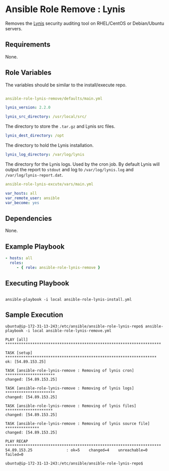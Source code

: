 Ansible Role Remove : Lynis
============================



Removes the [Lynis](https://cisofy.com/lynis/) security auditing tool on RHEL/CentOS or Debian/Ubuntu servers.

Requirements
------------

None.

Role Variables
--------------

The variables should be similar to the install/execute repo.

```yml

ansible-role-lynis-remove/defaults/main.yml

lynis_version: 2.2.0
```

```yml
lynis_src_directory: /usr/local/src/
```
The directory to store the `.tar.gz` and Lynis src files.

```yml
lynis_dest_directory: /opt
```
The directory to hold the Lynis installation.

```yml
lynis_log_directory: /var/log/lynis
```
The directory for the Lynis logs. Used by the cron job. By default Lynis will output the report to `stdout` and log to `/var/log/lynis.log` and `/var/log/lynis-report.dat`.

```yml
ansible-role-lynis-excute/vars/main.yml

var_hosts: all
var_remote_user: ansible
var_become: yes

```

Dependencies
------------

None.

Example Playbook
----------------

```yml
- hosts: all
  roles:
     - { role: ansible-role-lynis-remove }
```

Executing Playbook
-------------------
``` 

ansible-playbook -i local ansible-role-lynis-install.yml

```

Sample Execution
-----------------

```
ubuntu@ip-172-31-13-243:/etc/ansible/ansible-role-lynis-repo$ ansible-playbook -i local ansible-role-lynis-remove.yml

PLAY [all] *********************************************************************

TASK [setup] *******************************************************************
ok: [54.89.153.25]

TASK [ansible-role-lynis-remove : Removing of lynis cron] **********************
changed: [54.89.153.25]

TASK [ansible-role-lynis-remove : Removing of lynis logs] **********************
changed: [54.89.153.25]

TASK [ansible-role-lynis-remove : Removing of lynis files] *********************
changed: [54.89.153.25]

TASK [ansible-role-lynis-remove : Removing of lynis source file] ***************
changed: [54.89.153.25]

PLAY RECAP *********************************************************************
54.89.153.25               : ok=5    changed=4    unreachable=0    failed=0   

ubuntu@ip-172-31-13-243:/etc/ansible/ansible-role-lynis-repo$ 


```
